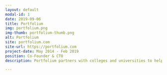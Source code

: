 ```yaml
---
layout: default
modal-id: 1
date: 2019-09-06
title: Portfolium
img: portfolium.png
img-thumb: portfolium-thumb.png
alt: Portfolium
site: portfolium.com
site-url: https://portfolium.com
project-date: May 2014 - Feb 2019
position: Co-Founder & CTO
description: Portfolium partners with colleges and universities to help students connect learning with opportunity. Our full stack student success network helps millions of students from over 3,500 academic institutions prove their skills and launch their careers, while providing educators and employers with the tools they need to assess learning outcomes, build pathways, issue badges, and recruit talent.<br><br><a href="https://www.sandiegouniontribune.com/business/technology/sd-fi-portfolium-acquisition-20190314-story.html" target="_blank">Portfolium was acquired for $43M</a> by <a href="https://www.instructure.com" target="_blank">Instructure (the makers of Canvas)</a>

---
```

